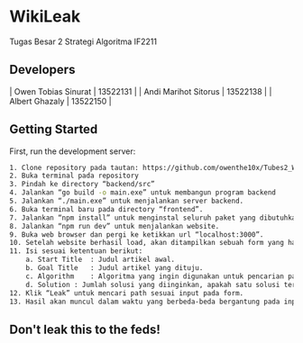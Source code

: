 # WikiLeak
Tugas Besar 2 Strategi Algoritma IF2211

## Developers
| Owen Tobias Sinurat        | 13522131           | 
| Andi Marihot Sitorus       | 13522138           | 
| Albert Ghazaly             | 13522150           | 

## Getting Started

First, run the development server:

```bash
1. Clone repository pada tautan: https://github.com/owenthe10x/Tubes2_WikiLeak 
2. Buka terminal pada repository
3. Pindah ke directory “backend/src”
4. Jalankan “go build -o main.exe” untuk membangun program backend
5. Jalankan “./main.exe” untuk menjalankan server backend.
6. Buka terminal baru pada directory “frontend”.
7. Jalankan “npm install” untuk menginstal seluruh paket yang dibutuhkan.
8. Jalankan “npm run dev” untuk menjalankan website.
9. Buka web browser dan pergi ke ketikkan url “localhost:3000”.
10. Setelah website berhasil load, akan ditampilkan sebuah form yang harus diisi pengguna.
11. Isi sesuai ketentuan berikut:
    a. Start Title	: Judul artikel awal.
    b. Goal Title	: Judul artikel yang dituju.	 
    c. Algorithm	: Algoritma yang ingin digunakan untuk pencarian path, apakah IDS atau BFS.
    d. Solution	: Jumlah solusi yang diinginkan, apakah satu solusi tercepat atau semua solusi yang mungkin.
12. Klik “Leak” untuk mencari path sesuai input pada form.
13. Hasil akan muncul dalam waktu yang berbeda-beda bergantung pada input pada form.

```
## Don't leak this to the feds!
